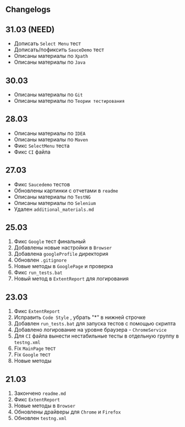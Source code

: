 ## Changelogs

## 31.03 (NEED)

- Дописать `Select Menu` тест
- Дописать/пофиксить `SauceDemo` тест
- Описаны материалы по `Xpath`
- Описаны материалы по `Java`

## 30.03

- Описаны материалы по `Git`
- Описаны материалы по `Теории тестирования`

## 28.03

- Описаны материалы по `IDEA`
- Описаны материалы по `Maven`
- Фикс `SelectMenu` теста
- Фикс `CI` файла

## 27.03

- Фикс `Saucedemo` тестов
- Обновлены картинки с отчетами в `readme`
- Описаны материалы по `TestNG`
- Описаны материалы по `Selenium`
- Удален `additional_materials.md`

## 25.03

1) Фикс `Google` тест финальный
2) Добавлены новые настройки в `Browser`
3) Добавлена `googleProfile` директория
4) Обновлен `.gitignore`
5) Новые методы в `GooglePage` и проверка
6) Фикс `run_tests.bat`
7) Новый метод в `ExtentReport` для логирования

## 23.03

1) Фикс `ExtentReport`
2) Исправить `Code Style` , убрать "*" в нижней строчке
3) Добавлен `run_tests.bat` для запуска тестов с помощью скрипта
4) Добавлено логирование на уровне браузера - `ChromeService`
5) Для `CI` файла вынести нестабильные тесты в отдельную группу в `testng.xml`
6) Fix `MainPage` тест
7) Fix `Google` тест
8) Новые методы

## 21.03

1) Закончено `readme.md`
2) Фикс `ExtentReport`
3) Новые методы в `Browser`
4) Обновлены драйверы для `Chrome` и `Firefox`
5) Обновлен `testng.xml`
